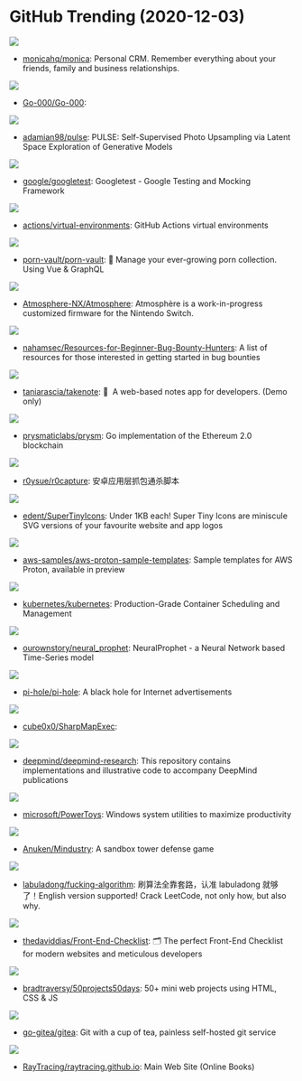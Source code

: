 # GitHub Trending (2020-12-03)

![](https://img.shields.io/badge/PHP-New%20397-green?style=flat-square&logo=appveyor)
- [monicahq/monica](https://github.com/monicahq/monica): Personal CRM. Remember everything about your friends, family and business relationships.

![](https://img.shields.io/badge/none-New%2010-green?style=flat-square&logo=appveyor)
- [Go-000/Go-000](https://github.com/Go-000/Go-000): 

![](https://img.shields.io/badge/Python-New%20175-green?style=flat-square&logo=appveyor)
- [adamian98/pulse](https://github.com/adamian98/pulse): PULSE: Self-Supervised Photo Upsampling via Latent Space Exploration of Generative Models

![](https://img.shields.io/badge/C%2B%2B-New%20135-green?style=flat-square&logo=appveyor)
- [google/googletest](https://github.com/google/googletest): Googletest - Google Testing and Mocking Framework

![](https://img.shields.io/badge/PowerShell-New%2032-green?style=flat-square&logo=appveyor)
- [actions/virtual-environments](https://github.com/actions/virtual-environments): GitHub Actions virtual environments

![](https://img.shields.io/badge/TypeScript-New%20280-green?style=flat-square&logo=appveyor)
- [porn-vault/porn-vault](https://github.com/porn-vault/porn-vault): 💋 Manage your ever-growing porn collection. Using Vue & GraphQL

![](https://img.shields.io/badge/C-New%2038-green?style=flat-square&logo=appveyor)
- [Atmosphere-NX/Atmosphere](https://github.com/Atmosphere-NX/Atmosphere): Atmosphère is a work-in-progress customized firmware for the Nintendo Switch.

![](https://img.shields.io/badge/none-New%20145-green?style=flat-square&logo=appveyor)
- [nahamsec/Resources-for-Beginner-Bug-Bounty-Hunters](https://github.com/nahamsec/Resources-for-Beginner-Bug-Bounty-Hunters): A list of resources for those interested in getting started in bug bounties

![](https://img.shields.io/badge/TypeScript-New%20238-green?style=flat-square&logo=appveyor)
- [taniarascia/takenote](https://github.com/taniarascia/takenote): 📝 ‎ A web-based notes app for developers. (Demo only)

![](https://img.shields.io/badge/Go-New%20209-green?style=flat-square&logo=appveyor)
- [prysmaticlabs/prysm](https://github.com/prysmaticlabs/prysm): Go implementation of the Ethereum 2.0 blockchain

![](https://img.shields.io/badge/Python-New%20289-green?style=flat-square&logo=appveyor)
- [r0ysue/r0capture](https://github.com/r0ysue/r0capture): 安卓应用层抓包通杀脚本

![](https://img.shields.io/badge/JavaScript-New%20455-green?style=flat-square&logo=appveyor)
- [edent/SuperTinyIcons](https://github.com/edent/SuperTinyIcons): Under 1KB each! Super Tiny Icons are miniscule SVG versions of your favourite website and app logos

![](https://img.shields.io/badge/none-New%2026-green?style=flat-square&logo=appveyor)
- [aws-samples/aws-proton-sample-templates](https://github.com/aws-samples/aws-proton-sample-templates): Sample templates for AWS Proton, available in preview

![](https://img.shields.io/badge/Go-New%2084-green?style=flat-square&logo=appveyor)
- [kubernetes/kubernetes](https://github.com/kubernetes/kubernetes): Production-Grade Container Scheduling and Management

![](https://img.shields.io/badge/Jupyter%20Notebook-New%20178-green?style=flat-square&logo=appveyor)
- [ourownstory/neural_prophet](https://github.com/ourownstory/neural_prophet): NeuralProphet - a Neural Network based Time-Series model

![](https://img.shields.io/badge/Shell-New%20285-green?style=flat-square&logo=appveyor)
- [pi-hole/pi-hole](https://github.com/pi-hole/pi-hole): A black hole for Internet advertisements

![](https://img.shields.io/badge/C%23-New%2042-green?style=flat-square&logo=appveyor)
- [cube0x0/SharpMapExec](https://github.com/cube0x0/SharpMapExec): 

![](https://img.shields.io/badge/Jupyter%20Notebook-New%20214-green?style=flat-square&logo=appveyor)
- [deepmind/deepmind-research](https://github.com/deepmind/deepmind-research): This repository contains implementations and illustrative code to accompany DeepMind publications

![](https://img.shields.io/badge/C%2B%2B-New%20253-green?style=flat-square&logo=appveyor)
- [microsoft/PowerToys](https://github.com/microsoft/PowerToys): Windows system utilities to maximize productivity

![](https://img.shields.io/badge/Java-New%2080-green?style=flat-square&logo=appveyor)
- [Anuken/Mindustry](https://github.com/Anuken/Mindustry): A sandbox tower defense game

![](https://img.shields.io/badge/none-New%20576-green?style=flat-square&logo=appveyor)
- [labuladong/fucking-algorithm](https://github.com/labuladong/fucking-algorithm): 刷算法全靠套路，认准 labuladong 就够了！English version supported! Crack LeetCode, not only how, but also why.

![](https://img.shields.io/badge/none-New%2099-green?style=flat-square&logo=appveyor)
- [thedaviddias/Front-End-Checklist](https://github.com/thedaviddias/Front-End-Checklist): 🗂 The perfect Front-End Checklist for modern websites and meticulous developers

![](https://img.shields.io/badge/CSS-New%20122-green?style=flat-square&logo=appveyor)
- [bradtraversy/50projects50days](https://github.com/bradtraversy/50projects50days): 50+ mini web projects using HTML, CSS & JS

![](https://img.shields.io/badge/Go-New%2056-green?style=flat-square&logo=appveyor)
- [go-gitea/gitea](https://github.com/go-gitea/gitea): Git with a cup of tea, painless self-hosted git service

![](https://img.shields.io/badge/HTML-New%20224-green?style=flat-square&logo=appveyor)
- [RayTracing/raytracing.github.io](https://github.com/RayTracing/raytracing.github.io): Main Web Site (Online Books)

